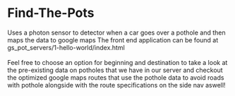 # Find-The-Pots
Uses a photon sensor to detector when a car goes over a pothole and then maps the data to google maps 
The front end application can be found at gs_pot_servers/1-hello-world/index.html <br /> <br />
Feel free to choose an option for beginning and destination to take a look at the pre-existing data on potholes that we have in our server and checkout the optimized google maps routes that use the pothole data to avoid roads with pothole alongside with the route specifications on the side nav aswell!
